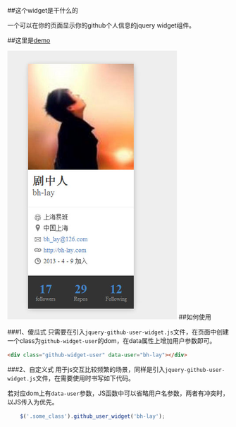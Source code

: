 ##这个widget是干什么的

一个可以在你的页面显示你的github个人信息的jquery widget组件。

##这里是[demo](http://htmlpreview.github.io/?https://github.com/bh-lay/github-widget-user/blob/master/demo.html)

![demo](resources/demo.jpg)
##如何使用

###1、傻瓜式
只需要在引入`jquery-github-user-widget.js`文件，在页面中创建一个class为`github-widget-user`的dom，在data属性上增加用户参数即可。

```html
<div class="github-widget-user" data-user="bh-lay"></div>
```

###2、自定义式
用于js交互比较频繁的场景，同样是引入`jquery-github-user-widget.js`文件，在需要使用时书写如下代码。

若对应dom上有`data-user`参数，JS函数中可以省略用户名参数，两者有冲突时，以JS传入为优先。
```javascript
    $('.some_class').github_user_widget('bh-lay');
```

